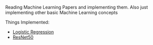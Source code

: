 Reading Machine Learning Papers and implementing them. Also just implementing other basic Machine Learning concepts

Things Implemented:
 - [Logistic Regression](learningML/LR)
 - [ResNet50](learningML/ResNet)
